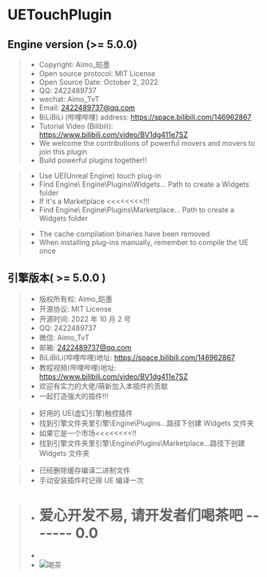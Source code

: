 # UETouchPlugin

## Engine version (>= 5.0.0)

> - Copyright: Aimo\_皑墨
> - Open source protocol: MIT License
> - Open Source Date: October 2, 2022
> - QQ: 2422489737
> - wechat: Aimo_TvT
> - Email: 2422489737@qq.com
> - BiLiBiLi (哔哩哔哩) address: https://space.bilibili.com/146962867
> - Tutorial Video (Bilibili): https://www.bilibili.com/video/BV1dg411e7SZ
> - We welcome the contributions of powerful movers and movers to join this plugin
> - Build powerful plugins together!!

> - Use UE(Unreal Engine) touch plug-in
> - Find Engine\ Engine\Plugins\Widgets\... Path to create a Widgets folder
> - If it's a Marketplace <<<<<<<<!!!
> - Find Engine\ Engine\Plugins\Marketplace\... Path to create a Widgets folder

> - The cache compilation binaries have been removed
> - When installing plug-ins manually, remember to compile the UE once

## 引擎版本( >= 5.0.0 )

> - 版权所有权: Aimo\_皑墨
> - 开源协议: MIT License
> - 开源时间: 2022 年 10 月 2 号
> - QQ: 2422489737
> - 微信: Aimo_TvT
> - 邮箱: 2422489737@qq.com
> - BiLiBiLi(哔哩哔哩)地址: https://space.bilibili.com/146962867
> - 教程视频(哔哩哔哩)地址: https://www.bilibili.com/video/BV1dg411e7SZ
> - 欢迎有实力的大佬/萌新加入本插件的贡献
> - 一起打造强大的插件!!!

> - 好用的 UE(虚幻引擎)触控插件
> - 找到引擎文件夹里引擎\Engine\Plugins...路径下创建 Widgets 文件夹
> - 如果它是一个市场<<<<<<<<!!
> - 找到引擎文件夹里引擎\Engine\Plugins\Marketplace\...路径下创建 Widgets 文件夹

> - 已经删除缓存编译二进制文件
> - 手动安装插件时记得 UE 编译一次

> - # 爱心开发不易, 请开发者们喝茶吧 ------- 0.0
> -
> - ![喝茶](https://github.com/AimoTvT/UITouch/raw/Aimo/TuPian/ZhiFuMa.png "爱心开发不易, 请开发者们喝茶吧 ------- 0.0")
